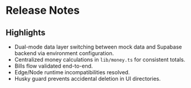 # Release Notes

## Highlights

- Dual-mode data layer switching between mock data and Supabase backend via environment configuration.
- Centralized money calculations in `lib/money.ts` for consistent totals.
- Bills flow validated end-to-end.
- Edge/Node runtime incompatibilities resolved.
- Husky guard prevents accidental deletion in UI directories.
